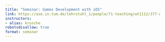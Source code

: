 ```yaml
---
title: "Seminar: Games Development with iOS"
link: https://ase.in.tum.de/lehrstuhl_1/people/71-teaching/wt1112/377-games-development-with-ios
instructors:
- alias: krusche
robotsdisallow: true
format: seminar
---
```


